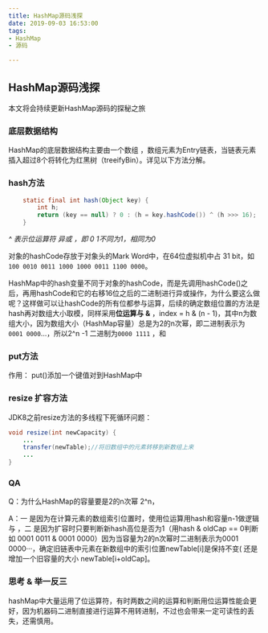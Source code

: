 ```yaml
---
title: HashMap源码浅探
date: 2019-09-03 16:53:00
tags: 
- HashMap
- 源码

---
```


## HashMap源码浅探

本文将会持续更新HashMap源码的探秘之旅

### 底层数据结构

 HashMap的底层数据结构主要由一个数组 ，数组元素为Entry链表，当链表元素插入超过8个将转化为红黑树（treeifyBin）。详见以下方法分解。

### hash方法

```java
    static final int hash(Object key) {
        int h;
        return (key == null) ? 0 : (h = key.hashCode()) ^ (h >>> 16);
    }
```

*^ 表示位运算符 异或 ，即 0 1不同为1，相同为0*

对象的hashCode存放于对象头的Mark Word中，在64位虚拟机中占 31 bit，如`100 0010 0011 1000 1000 0011 1100 0000`。

HashMap中的hash变量不同于对象的hashCode，而是先调用hashCode()之后，再用hashCode和它的右移16位之后的二进制进行异或操作，为什么要这么做呢？这样做可以让hashCode的所有位都参与运算，后续的确定数组位置的方法是hash再对数组大小取模，同样采用**位运算与 &** ，index = h & (n - 1)，其中n为数组大小，因为数组大小（HashMap容量）总是为2的n次幂，即二进制表示为 `0001 0000`...，所以2^n -1 二进制为`0000 1111` ，和

### put方法

作用： 	put()添加一个键值对到HashMap中

### resize 扩容方法

JDK8之前resize方法的多线程下死循环问题：

```java
void resize(int newCapacity) {
	...
	transfer(newTable);//将旧数组中的元素转移到新数组上来
	...
}


```



### QA

Q：为什么HashMap的容量要是2的n次幂 2^n，

A：一 是因为在计算元素的数组索引位置时，使用位运算用hash和容量n-1做逻辑与 ，二 是因为扩容时只要判断新hash高位是否为1（用hash & oldCap == 0判断如 0001 0011 & 0001 0000）因为当容量为2的n次幂时二进制表示为0001 0000···，确定旧链表中元素在新数组中的索引位置newTable[i]是保持不变( 还是增加一个旧容量的大小 newTable[i+oldCap]。



### 思考 & 举一反三

hashMap中大量运用了位运算符，有时两数之间的运算和判断用位运算性能会更好，因为机器码二进制直接进行运算不用转进制，不过也会带来一定可读性的丢失，还需慎用。